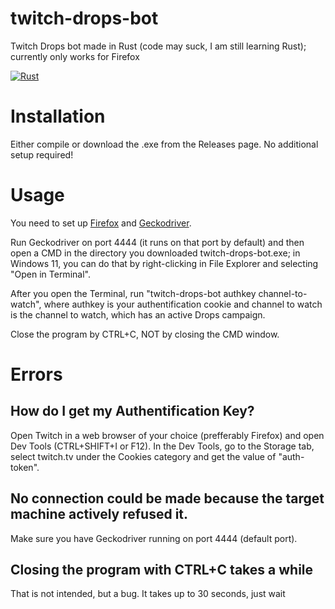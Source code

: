 # twitch-drops-bot
Twitch Drops bot made in Rust (code may suck, I am still learning Rust); currently only works for Firefox

[![Rust](https://github.com/stefa-n/twitch-drops-bot/actions/workflows/rust.yml/badge.svg)](https://github.com/stefa-n/twitch-drops-bot/actions/workflows/rust.yml)

# Installation
Either compile or download the .exe from the Releases page. No additional setup required!

# Usage
You need to set up [Firefox](https://www.mozilla.org/ro/firefox/new/) and [Geckodriver](https://github.com/mozilla/geckodriver/releases).

Run Geckodriver on port 4444 (it runs on that port by default) and then open a CMD in the directory you downloaded twitch-drops-bot.exe; in Windows 11, you can do that by right-clicking in File Explorer and selecting "Open in Terminal".

After you open the Terminal, run "twitch-drops-bot authkey channel-to-watch", where authkey is your authentification cookie and channel to watch is the channel to watch, which has an active Drops campaign.

Close the program by CTRL+C, NOT by closing the CMD window.

# Errors
## How do I get my Authentification Key?
Open Twitch in a web browser of your choice (prefferably Firefox) and open Dev Tools (CTRL+SHIFT+I or F12). In the Dev Tools, go to the Storage tab, select twitch.tv under the Cookies category and get the value of "auth-token".

## No connection could be made because the target machine actively refused it.
Make sure you have Geckodriver running on port 4444 (default port).

## Closing the program with CTRL+C takes a while
That is not intended, but a bug. It takes up to 30 seconds, just wait
